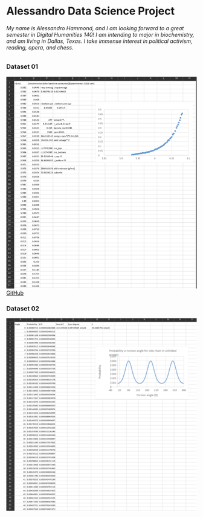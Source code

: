 # Alessandro Data Science Project
###### My name is Alessandro Hammond, and I am looking forward to a great semester in Digital Humanities 140! I am intending to major in biochemistry, and am living in Dallas, Texas. I take immense interest in political activism, reading, opera, and chess. 

### Dataset 01
![GitHub Logo](/images/image1.png)
[GitHub](https://github.com/ah0749/dh140/blob/main/images/image1.png)

### Dataset 02
![GitHub Logo](/images/image2.png)
